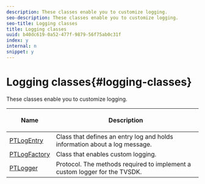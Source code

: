 ```yaml
---
description: These classes enable you to customize logging.
seo-description: These classes enable you to customize logging.
seo-title: Logging classes
title: Logging classes
uuid: b40dc619-0a52-477f-9879-56f75ab0c31f
index: y
internal: n
snippet: y
---
```


# Logging classes{#logging-classes}

These classes enable you to customize logging.

<table frame="all" colsep="1" rowsep="1" id="table_389797D3CEF14EA2862E0B20C6E6CC41"> 
 <thead> 
  <tr rowsep="1"> 
   <th colname="1" class="entry"> <p>Name </p> </th> 
   <th colname="2" class="entry"> <p>Description </p> </th> 
  </tr> 
 </thead>
 <tbody> 
  <tr rowsep="1"> 
   <td colname="1" rowsep="0"> <a href="http://help.adobe.com/en_US/primetime/api/psdk/appledoc/Classes/PTLogEntry.html" format="html" scope="external"> PTLogEntry</a> </td> 
   <td colname="2" rowsep="0"> Class that defines an entry log and holds information about a log message. </td> 
  </tr> 
  <tr rowsep="1"> 
   <td colname="1"> <a href="http://help.adobe.com/en_US/primetime/api/psdk/appledoc/Classes/PTLogFactory.html" format="html" scope="external"> PTLogFactory</a> </td> 
   <td colname="2"> Class that enables custom logging.</td> 
  </tr> 
  <tr rowsep="1"> 
   <td colname="1"> <a href="http://help.adobe.com/en_US/primetime/api/psdk/appledoc/Protocols/PTLogger.html" format="html" scope="external"> PTLogger</a> </td> 
   <td colname="2"> Protocol. The methods required to implement a custom logger for the TVSDK. </td> 
  </tr> 
 </tbody> 
</table>

